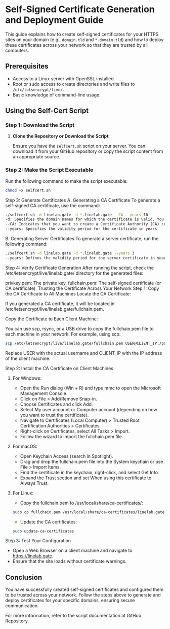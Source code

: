 # Self-Signed Certificate Generation and Deployment Guide

This guide explains how to create self-signed certificates for your HTTPS sites on your domain (e.g., `domain.tld` and `*.domain.tld`) and how to deploy these certificates across your network so that they are trusted by all computers.

## Prerequisites

- Access to a Linux server with OpenSSL installed.
- Root or sudo access to create directories and write files to `/etc/letsencrypt/live/`.
- Basic knowledge of command-line usage.

## Using the Self-Cert Script

### Step 1: Download the Script

1. **Clone the Repository or Download the Script**:

   Ensure you have the `selfcert.sh` script on your server. You can download it from your GitHub repository or copy the script content from an appropriate source.

### Step 2: Make the Script Executable

Run the following command to make the script executable:

```bash
chmod +x selfcert.sh
```
Step 3: Generate Certificates
A. Generating a CA Certificate
To generate a self-signed CA certificate, use the command:

```bash
./selfcert.sh -d linelab.gate -d *.linelab.gate --CA --years 10
-d: Specifies the domain names for which the certificate is valid. You can add multiple -d flags for additional domains or subdomains.
--CA: Indicates that you want to create a Certificate Authority (CA) certificate.
--years: Specifies the validity period for the certificate in years.
```
B. Generating Server Certificates
To generate a server certificate, run the following command:

```bash
./selfcert.sh -d linelab.gate -d *.linelab.gate --years 3
--years: Defines the validity period for the server certificate in years.
```
Step 4: Verify Certificate Generation
After running the script, check the /etc/letsencrypt/live/linelab.gate/ directory for the generated files:

privkey.pem: The private key.
fullchain.pem: The self-signed certificate (or CA certificate).
Trusting the Certificate Across Your Network
Step 1: Copy the CA Certificate to All Machines
Locate the CA Certificate:

If you generated a CA certificate, it will be located in /etc/letsencrypt/live/linelab.gate/fullchain.pem.

Copy the Certificate to Each Client Machine:

You can use scp, rsync, or a USB drive to copy the fullchain.pem file to each machine in your network. For example, using scp:

```bash
scp /etc/letsencrypt/live/linelab.gate/fullchain.pem USER@CLIENT_IP:/path/to/destination
```
Replace USER with the actual username and CLIENT_IP with the IP address of the client machine.

Step 2: Install the CA Certificate on Client Machines
1. For Windows:
    - Open the Run dialog (Win + R) and type mmc to open the Microsoft Management Console.
    - Click on File > Add/Remove Snap-in.
    - Choose Certificates and click Add.
    - Select My user account or Computer account (depending on how you want to trust the certificate).
    - Navigate to Certificates (Local Computer) > Trusted Root Certification Authorities > Certificates.
    - Right-click on Certificates, select All Tasks > Import.
    - Follow the wizard to import the fullchain.pem file.
2. For macOS:
    - Open Keychain Access (search in Spotlight).
    - Drag and drop the fullchain.pem file into the System keychain or use File > Import Items.
    - Find the certificate in the keychain, right-click, and select Get Info.
    - Expand the Trust section and set When using this certificate to Always Trust.
3. For Linux:
    - Copy the fullchain.pem to /usr/local/share/ca-certificates/:

    ```bash
    sudo cp fullchain.pem /usr/local/share/ca-certificates/linelab.gate.crt
    ```
    - Update the CA certificates:

    ```bash
    sudo update-ca-certificates
    ```
Step 3: Test Your Configuration
- Open a Web Browser on a client machine and navigate to https://linelab.gate.
- Ensure that the site loads without certificate warnings.


## Conclusion
You have successfully created self-signed certificates and configured them to be trusted across your network. Follow the steps above to generate and deploy certificates for your specific domains, ensuring secure communication.

For more information, refer to the script documentation at GitHub Repository.
